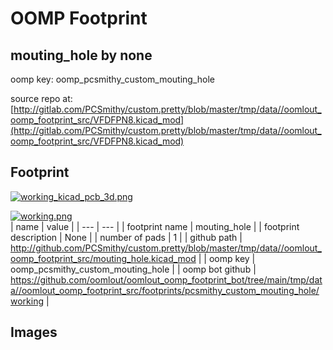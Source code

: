 # OOMP Footprint  
## mouting_hole  by none  
  
oomp key: oomp_pcsmithy_custom_mouting_hole  
  
source repo at: [http://gitlab.com/PCSmithy/custom.pretty/blob/master/tmp/data//oomlout_oomp_footprint_src/VFDFPN8.kicad_mod](http://gitlab.com/PCSmithy/custom.pretty/blob/master/tmp/data//oomlout_oomp_footprint_src/VFDFPN8.kicad_mod)  
## Footprint  
  
[![working_kicad_pcb_3d.png](working_kicad_pcb_3d_600.png)](working_kicad_pcb_3d.png)  
  
[![working.png](working_600.png)](working.png)  
| name | value | 
| --- | --- | 
| footprint name | mouting_hole | 
| footprint description | None | 
| number of pads | 1 | 
| github path | http://github.com/PCSmithy/custom.pretty/blob/master/tmp/data//oomlout_oomp_footprint_src/mouting_hole.kicad_mod | 
| oomp key | oomp_pcsmithy_custom_mouting_hole | 
| oomp bot github | https://github.com/oomlout/oomlout_oomp_footprint_bot/tree/main/tmp/data//oomlout_oomp_footprint_src/footprints/pcsmithy_custom_mouting_hole/working | 
## Images  
